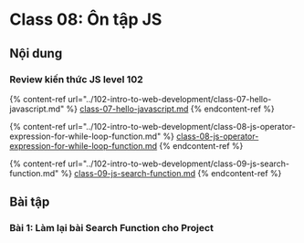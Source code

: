 # Class 08: Ôn tập JS

## Nội dung

### Review kiến thức JS level 102&#x20;

{% content-ref url="../102-intro-to-web-development/class-07-hello-javascript.md" %}
[class-07-hello-javascript.md](../102-intro-to-web-development/class-07-hello-javascript.md)
{% endcontent-ref %}

{% content-ref url="../102-intro-to-web-development/class-08-js-operator-expression-for-while-loop-function.md" %}
[class-08-js-operator-expression-for-while-loop-function.md](../102-intro-to-web-development/class-08-js-operator-expression-for-while-loop-function.md)
{% endcontent-ref %}

{% content-ref url="../102-intro-to-web-development/class-09-js-search-function.md" %}
[class-09-js-search-function.md](../102-intro-to-web-development/class-09-js-search-function.md)
{% endcontent-ref %}



## Bài tập

### Bài 1: Làm lại bài Search Function cho Project

